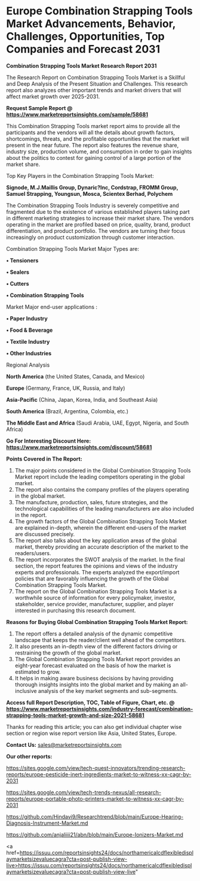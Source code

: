 # Europe Combination Strapping Tools Market Advancements, Behavior, Challenges, Opportunities, Top Companies and Forecast 2031

<strong>Combination Strapping Tools Market Research Report 2031</strong>

The Research Report on Combination Strapping Tools Market is a Skillful and Deep Analysis of the Present Situation and Challenges. This research report also analyzes other important trends and market drivers that will affect market growth over 2025-2031.

<strong>Request Sample Report @ <a href=https://www.marketreportsinsights.com/sample/58681>https://www.marketreportsinsights.com/sample/58681</a></strong>

This Combination Strapping Tools market report aims to provide all the participants and the vendors will all the details about growth factors, shortcomings, threats, and the profitable opportunities that the market will present in the near future. The report also features the revenue share, industry size, production volume, and consumption in order to gain insights about the politics to contest for gaining control of a large portion of the market share.

Top Key Players in the Combination Strapping Tools Market:

<strong>Signode, M.J.Maillis Group, Dynaric?Inc, Cordstrap, FROMM Group, Samuel Strapping, Youngsun, Mosca, Scientex Berhad, Polychem</strong>

The Combination Strapping Tools Industry is severely competitive and fragmented due to the existence of various established players taking part in different marketing strategies to increase their market share. The vendors operating in the market are profiled based on price, quality, brand, product differentiation, and product portfolio. The vendors are turning their focus increasingly on product customization through customer interaction.

Combination Strapping Tools Market Major Types are:

<strong>• Tensioners

• Sealers

• Cutters

• Combination Strapping Tools</strong>

Market Major end-user applications :

<strong>• Paper Industry

• Food & Beverage

• Textile Industry

• Other Industries</strong>

Regional Analysis

</u><strong><b>North America</b></strong> (the United States, Canada, and Mexico)

<strong><b>Europe </b></strong>(Germany, France, UK, Russia, and Italy)

<strong><b>Asia-Pacific</b></strong> (China, Japan, Korea, India, and Southeast Asia)

<strong><b>South America</b></strong> (Brazil, Argentina, Colombia, etc.)

<strong><b>The Middle East and Africa</b></strong> (Saudi Arabia, UAE, Egypt, Nigeria, and South Africa)

<strong>Go For Interesting Discount Here: <a href=https://www.marketreportsinsights.com/discount/58681>https://www.marketreportsinsights.com/discount/58681</a></strong>

<strong>Points Covered in The Report:</strong>
<ol>
  <li>The major points considered in the Global Combination Strapping Tools Market report include the leading competitors operating in the global market.</li>
  <li>The report also contains the company profiles of the players operating in the global market.</li>
  <li>The manufacture, production, sales, future strategies, and the technological capabilities of the leading manufacturers are also included in the report.</li>
  <li>The growth factors of the Global Combination Strapping Tools Market are explained in-depth, wherein the different end-users of the market are discussed precisely.</li>
  <li>The report also talks about the key application areas of the global market, thereby providing an accurate description of the market to the readers/users.</li>
  <li>The report incorporates the SWOT analysis of the market. In the final section, the report features the opinions and views of the industry experts and professionals. The experts analyzed the export/import policies that are favorably influencing the growth of the Global Combination Strapping Tools Market.</li>
  <li>The report on the Global Combination Strapping Tools Market is a worthwhile source of information for every policymaker, investor, stakeholder, service provider, manufacturer, supplier, and player interested in purchasing this research document.</li>
</ol>
<strong>Reasons for Buying Global Combination Strapping Tools Market Report:</strong>

<ol>
  <li>The report offers a detailed analysis of the dynamic competitive landscape that keeps the reader/client well ahead of the competitors.</li>
  <li>It also presents an in-depth view of the different factors driving or restraining the growth of the global market.</li>
  <li>The Global Combination Strapping Tools Market report provides an eight-year forecast evaluated on the basis of how the market is estimated to grow.</li>
  <li>It helps in making aware business decisions by having providing thorough insights insights into the global market and by making an all-inclusive analysis of the key market segments and sub-segments.</li>
</ol>
<strong>Access full Report Description, TOC, Table of Figure, Chart, etc. @ <a href=https://www.marketreportsinsights.com/industry-forecast/combination-strapping-tools-market-growth-and-size-2021-58681>https://www.marketreportsinsights.com/industry-forecast/combination-strapping-tools-market-growth-and-size-2021-58681</a></strong>


Thanks for reading this article; you can also get individual chapter wise section or region wise report version like Asia, United States, Europe.

<strong>Contact Us:</strong>
sales@marketreportsinsights.com

<strong>Our other reports:</strong>

<a href=https://sites.google.com/view/tech-quest-innovators/trending-research-reports/europe-pesticide-inert-ingredients-market-to-witness-xx-cagr-by-2031>https://sites.google.com/view/tech-quest-innovators/trending-research-reports/europe-pesticide-inert-ingredients-market-to-witness-xx-cagr-by-2031</a>

<a href=https://sites.google.com/view/tech-trends-nexus/all-research-reports/europe-portable-photo-printers-market-to-witness-xx-cagr-by-2031>https://sites.google.com/view/tech-trends-nexus/all-research-reports/europe-portable-photo-printers-market-to-witness-xx-cagr-by-2031</a>

<a href=https://github.com/Hindavi9/Researchtrend/blob/main/Europe-Hearing-Diagnosis-Instrument-Market.md>https://github.com/Hindavi9/Researchtrend/blob/main/Europe-Hearing-Diagnosis-Instrument-Market.md</a>

<a href=https://github.com/anjaliiii21/abn/blob/main/Europe-Ionizers-Market.md>https://github.com/anjaliiii21/abn/blob/main/Europe-Ionizers-Market.md</a>

<a href=https://issuu.com/reportsinsights24/docs/northamericalcdflexibledisplaymarketsizevaluecagra?cta=post-publish-view-live>https://issuu.com/reportsinsights24/docs/northamericalcdflexibledisplaymarketsizevaluecagra?cta=post-publish-view-live</a>"
